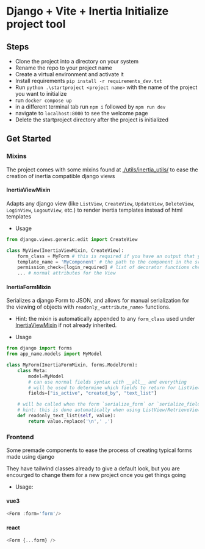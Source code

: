 # Django + Vite + Inertia Initialize project tool

## Steps

- Clone the project into a directory on your system
- Rename the repo to your project name
- Create a virtual environment and activate it
- Install requirements `pip install -r requirements_dev.txt`
- Run `python .\startproject <project name>` with the name of the project you want to initialize
- run `docker compose up`
- in a different terminal tab run `npm i` followed by `npm run dev`
- navigate to `localhost:8000` to see the welcome page
- Delete the startproject directory after the project is initialized

## Get Started

### Mixins

The project comes with some mixins found at [./utils/inertia_utils/](./utils/inertia_utils/) to ease the creation of inertia compatible django views

#### InertiaViewMixin

Adapts any django view (like `ListView`, `CreateView`, `UpdateView`, `DeleteView`, `LoginView`, `LogoutView`, etc.) to render inertia templates instead of html templates

- Usage

```python
from django.views.generic.edit import CreateView

class MyView(InertiaViewMixin, CreateView):
    form_class = MyForm # this is required if you have an output that you want to serialize
    template_name = 'MyComponent' # the path to the component in the src/pages directory (don't include the extension).
    permission_check=[login_required] # list of decorator functions checking if the user has access (made for ease of use but you can still use the offical way of checking permissions with `method_decorator` if you want)
    ... # normal attributes for the View
```

#### InertiaFormMixin

Serializes a django Form to JSON, and allows for manual serialization for the viewing of objects with `readonly_<attribute_name>` functions.

- Hint: the mixin is automatically appended to any `form_class` used under [InertiaViewMixin](#inertiaviewmixin) if not already inherited.

- Usage

```python
from django import forms
from app_name.models import MyModel

class MyForm(InertiaFormMixin, forms.ModelForm):
    class Meta:
        model=MyModel
        # can use normal fields syntax with __all__ and everything
        # will be used to determine which fields to return for ListView and RetrieveView
        fields=["is_active", "created_by", "text_list"]

    # will be called when the form `serialize_form` or `serialize_fields` methods are sent read_only=true
    # hint: this is done automatically when using ListView/RetrieveView
    def readonly_text_list(self, value):
        return value.replace('\n',' ,')
```

### Frontend

Some premade components to ease the process of creating typical forms made using django

They have tailwind classes already to give a default look, but you are encourged to change them for a new project once you get things going

- Usage:

#### vue3

```javascript
<Form :form='form'/>
```

#### react

```javascript
<Form {...form} />
```
